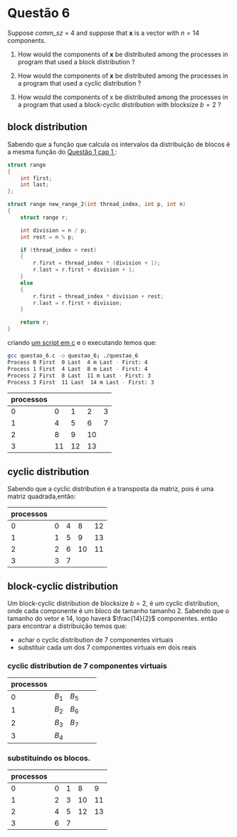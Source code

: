 # Questão 6
Suppose _comm_sz_ = 4 and suppose that **x** is a vector with $n = 14$ components.

1. How would the components of **x** be distributed among the processes in program that used a block distribution ?
   
2. How would the components of **x** be distributed among the processes in a program that used a cyclic distribution ?

3. How would the components of x be distributed among the processes in a program that used a block-cyclic distribution with blocksize $b =2$ ?

## block distribution
Sabendo que a função que calcula os intervalos da distribuição de blocos é a mesma função do [Questão 1 cap 1 ](../../chapter_1/question_1/Readme.md):
```c
struct range
{
    int first;
    int last;
};

struct range new_range_2(int thread_index, int p, int n)
{
    struct range r;

    int division = n / p;
    int rest = n % p;

    if (thread_index < rest)
    {
        r.first = thread_index * (division + 1);
        r.last = r.first + division + 1;
    }
    else
    {
        r.first = thread_index * division + rest;
        r.last = r.first + division;
    }

    return r;
}
```
criando [um script em c](questao_6.c) e o executando temos que:

```bash
gcc questao_6.c -o questao_6; ./questao_6
Process 0 First  0 Last  4 m Last - First: 4
Process 1 First  4 Last  8 m Last - First: 4
Process 2 First  8 Last  11 m Last - First: 3
Process 3 First  11 Last  14 m Last - First: 3
```

| processos |     |     |     |     |
| --------- | --- | --- | --- | --- |
| 0         | 0   | 1   | 2   | 3   |
| 1         | 4   | 5   | 6   | 7   |
| 2         | 8   | 9   | 10  |     |
| 3         | 11  | 12  | 13  |     |

## cyclic distribution
Sabendo que a cyclic distribution é a transposta da matriz, pois  é uma matriz quadrada,então:


| processos |     |     |     |     |
| --------- | --- | --- | --- | --- |
| 0         | 0   | 4   | 8   | 12  |
| 1         | 1   | 5   | 9   | 13  |
| 2         | 2   | 6   | 10  | 11  |
| 3         | 3   | 7   |     |     |

##  block-cyclic distribution

Um block-cyclic distribution de blocksize $b =2$, é um cyclic distribution, onde cada componente é um bloco de tamanho tamanho $2$. Sabendo que o tamanho do vetor e $14$, logo haverá $\frac{14}{2}$ componentes. então para encontrar a distribuição temos que:

- achar o cyclic distribution de 7 componentes virtuais
- substituir cada um dos 7 componentes virtuais em dois reais


###  cyclic distribution de 7 componentes virtuais

| processos |       |       |     |     |
| --------- | ----- | ----- | --- | --- |
| 0         | $B_1$ | $B_5$ |     |     |
| 1         | $B_2$ | $B_6$ |     |     |
| 2         | $B_3$ | $B_7$ |     |     |
| 3         | $B_4$ |       |     |     |

###  substituindo os blocos.


| processos |     |     |     |     |
| --------- | --- | --- | --- | --- |
| 0         | 0   | 1   | 8   | 9   |
| 1         | 2   | 3   | 10  | 11  |
| 2         | 4   | 5   | 12  | 13  |
| 3         | 6   | 7   |     |     |
